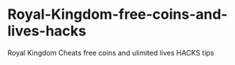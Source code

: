 # Royal-Kingdom-free-coins-and-lives-hacks
Royal Kingdom Cheats free coins and ulimited lives HACKS tips
